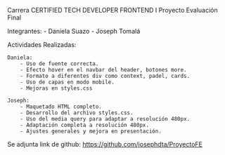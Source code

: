 Carrera CERTIFIED TECH DEVELOPER
FRONTEND I
Proyecto Evaluación Final

Integrantes:
    - Daniela Suazo
    - Joseph Tomalá

Actividades Realizadas:

    Daniela:
        - Uso de fuente correcta.
        - Efecto hover en el navbar del header, botones more.
        - Formato a diferentes div como context, padel, cards.
        - Uso de capas en modo mobile.
        - Mejoras en styles.css

    Joseph:
        - Maquetado HTML completo.
        - Desarrollo del archivo styles.css.
        - Uso del media query para adaptar a resolución 480px.
        - Adaptación completa a resolución 480px.
        - Ajustes generales y mejora en presentación.

Se adjunta link de github: https://github.com/josephdta/ProyectoFE